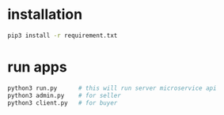 # installation  
```bash
pip3 install -r requirement.txt
```

# run apps   
```bash
python3 run.py		# this will run server microservice api
python3 admin.py	# for seller
python3 client.py	# for buyer
```
